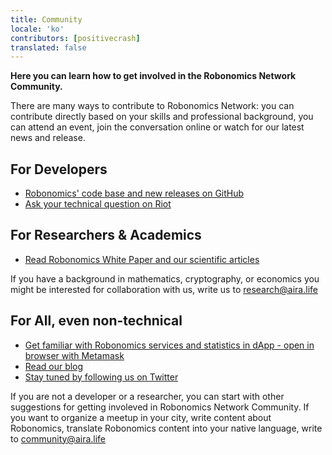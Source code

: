 ```yaml
---
title: Community
locale: 'ko' 
contributors: [positivecrash]
translated: false
---
```


**Here you can learn how to get involved in the Robonomics Network Community.**

There are many ways to contribute to Robonomics Network: you can contribute directly based on your skills and professional background, you can attend an event, join the conversation online or watch for our latest news and release.

## For Developers

- [Robonomics' code base and new releases on GitHub](https://github.com/airalab)
- [Ask your technical question on Riot](https://riot.im/app/#/room/#robonomics:matrix.org)

## For Researchers & Academics

- [Read Robonomics White Paper and our scientific articles](https://robonomics.network/community/#science)

If you have a background in mathematics, cryptography, or economics you might be interested for collaboration with us, write us to [research@aira.life](mailto:research@aira.life)

## For All, even non-technical

- [Get familiar with Robonomics services and statistics in dApp - open in browser with Metamask](https://dapp.robonomics.network)
- [Read our blog](https://blog.aira.life)
- [Stay tuned by following us on Twitter](https://twitter.com/AIRA_Robonomics)

If you are not a developer or a researcher, you can start with other suggestions for getting involeved in Robonomics Network Community. If you want to organize a meetup in your city, write content about Robonomics, translate Robonomics content into your native language, write to [community@aira.life](mailto:community@aira.life)
